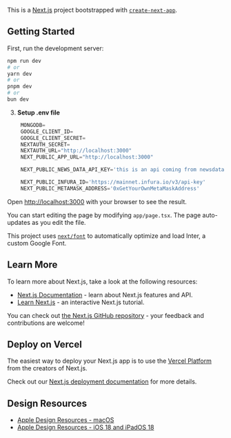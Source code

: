 This is a [Next.js](https://nextjs.org/) project bootstrapped with [`create-next-app`](https://github.com/vercel/next.js/tree/canary/packages/create-next-app).

## Getting Started

First, run the development server:

```bash
npm run dev
# or
yarn dev
# or
pnpm dev
# or
bun dev
```

3. **Setup .env file**
   ```js
    MONGODB=
    GOOGLE_CLIENT_ID=
    GOOGLE_CLIENT_SECRET=
    NEXTAUTH_SECRET=
    NEXTAUTH_URL="http://localhost:3000"
    NEXT_PUBLIC_APP_URL="http://localhost:3000"

    NEXT_PUBLIC_NEWS_DATA_API_KEY='this is an api coming from newsdata.io'

    NEXT_PUBLIC_INFURA_ID='https://mainnet.infura.io/v3/api-key'
    NEXT_PUBLIC_METAMASK_ADDRESS='0xGetYourOwnMetaMaskAddress'
   ```

Open [http://localhost:3000](http://localhost:3000) with your browser to see the result.

You can start editing the page by modifying `app/page.tsx`. The page auto-updates as you edit the file.

This project uses [`next/font`](https://nextjs.org/docs/basic-features/font-optimization) to automatically optimize and load Inter, a custom Google Font.

## Learn More

To learn more about Next.js, take a look at the following resources:

- [Next.js Documentation](https://nextjs.org/docs) - learn about Next.js features and API.
- [Learn Next.js](https://nextjs.org/learn) - an interactive Next.js tutorial.

You can check out [the Next.js GitHub repository](https://github.com/vercel/next.js/) - your feedback and contributions are welcome!

## Deploy on Vercel

The easiest way to deploy your Next.js app is to use the [Vercel Platform](https://vercel.com/new?utm_medium=default-template&filter=next.js&utm_source=create-next-app&utm_campaign=create-next-app-readme) from the creators of Next.js.

Check out our [Next.js deployment documentation](https://nextjs.org/docs/deployment) for more details.

## Design Resources

- [Apple Design Resources - macOS](https://www.figma.com/community/file/1251588934545918753/apple-design-resources-macos)
- [Apple Design Resources - iOS 18 and iPadOS 18](https://www.figma.com/community/file/1385659531316001292/ios-18-and-ipados-18)